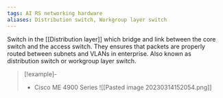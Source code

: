 ```yaml
---
tags: AI RS networking hardware
aliases: Distribution switch, Workgroup layer switch
---
```

Switch in the [[Distribution layer]] which bridge and link between the core switch and the access switch. They ensures that packets are properly routed between subnets and VLANs in enterprise. Also known as distribution switch or workgroup layer switch.
>[!example]- 
>- Cisco ME 4900 Series
>![[Pasted image 20230314152054.png]]
